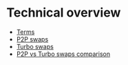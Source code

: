 # Technical overview

- [Terms](/docs/TERMS.md)
- [P2P swaps](/docs/P2P_SWAPS.md)
- [Turbo swaps](/docs/TURBO_SWAPS.md)
- [P2P vs Turbo swaps comparison](/docs/P2P_VS_TURBO_SWAPS.md)
